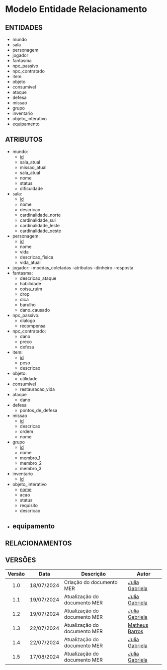# Modelo Entidade Relacionamento

## ENTIDADES
- mundo
- sala
- personagem
- jogador
- fantasma
- npc_passivo
- npc_contratado
- item
- objeto
- consumivel
- ataque
- defesa
- missao
- grupo
- inventario
- objeto_interativo
- equipamento

## ATRIBUTOS
- mundo:
  - <ins>id</ins>
  - sala_atual
  - missao_atual
  - sala_atual
  - nome
  - status
  - dificuldade
- sala:
  - <ins>id</ins>
  - nome
  - descricao
  - cardinalidade_norte
  - cardinalidade_sul
  - cardinalidade_leste
  - cardinalidade_oeste
- personagem:
  - <ins>id</ins>
  - nome
  - vida
  - descricao_fisica
  - vida_atual
- jogador:
  -moedas_coletadas
  -atributos
  -dinheiro
  -resposta
- fantasma:
  - descricao_ataque
  - habilidade
  - coisa_ruim
  - drop
  - dica
  - barulho
  - dano_causado
- npc_passivo:
  - dialogo
  - recompensa
- npc_contratado:
  - dano
  - preco
  - defesa
- item:
  - <ins>id</ins>
  - peso
  - descricao
- objeto:
  - utilidade
- consumivel
  - restauracao_vida
- ataque
  - dano
- defesa
  - pontos_de_defesa
- missao
  - <ins>id</ins>
  - descricao
  - ordem
  - nome
- grupo
  - <ins>id</ins>
  - nome
  - membro_1
  - membro_2
  - membro_3
- inventario
  - <ins>id</ins>
- objeto_interativo
  - <ins>nome</ins>
  - acao
  - status
  - requisito
  - descricao
- equipamento
  - 
## RELACIONAMENTOS

## VERSÕES
| Versão |    Data    | Descrição               | Autor                                                                                                                 |
| :----: | :--------: | ----------------------- | --------------------------------------------------------------------------------------------------------------------- |
| 1.0  | 18/07/2024 | Criação do documento MER | [Julia Gabriela](https://github.com/JuliaGabP)                                                                          |
| 1.1  | 19/07/2024 | Atualização do documento MER| [Julia Gabriela](https://github.com/JuliaGabP) | 
| 1.2  | 19/07/2024 | Atualização do documento MER| [Julia Gabriela](https://github.com/JuliaGabP) | 
| 1.3  | 22/07/2024 | Atualização do documento MER| [Matheus Barros](https://github.com/Ninja-Haiyai) | 
| 1.4  | 22/07/2024 | Atualização do documento MER| [Julia Gabriela](https://github.com/JuliaGabP) | 
| 1.5  | 17/08/2024 | Atualização do documento MER| [Julia Gabriela](https://github.com/JuliaGabP) | 
